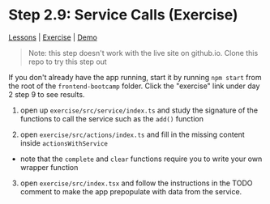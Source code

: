 # Step 2.9: Service Calls (Exercise)

[Lessons](../) | [Exercise](./exercise/) | [Demo](./demo/)

> Note: this step doesn't work with the live site on github.io. Clone this repo to try this step out

If you don't already have the app running, start it by running `npm start` from the root of the `frontend-bootcamp` folder. Click the "exercise" link under day 2 step 9 to see results.

1. open up `exercise/src/service/index.ts` and study the signature of the functions to call the service such as the `add()` function

2. open `exercise/src/actions/index.ts` and fill in the missing content inside `actionsWithService`

- note that the `complete` and `clear` functions require you to write your own wrapper function

3. open `exercise/src/index.tsx` and follow the instructions in the TODO comment to make the app prepopulate with data from the service.
